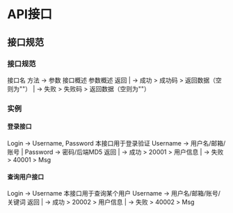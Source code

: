 # API接口

## 接口规范

### 接口规范

接口名
方法 -> 参数
接口概述
参数概述
返回
| -> 成功 > 成功码 > 返回数据（空则为""）
| -> 失败 > 失败码 > 返回数据（空则为""）

### 实例

#### 登录接口
Login -> Username, Password
本接口用于登录验证
Username -> 用户名/邮箱/账号 | Password -> 密码/后端MD5
返回
| -> 成功 > 20001 > 用户信息
| -> 失败 > 40001 > Msg

#### 查询用户接口
Login -> Username
本接口用于查询某个用户
Username -> 用户名/邮箱/账号/关键词
返回
| -> 成功 > 20002 > 用户信息
| -> 失败 > 40002 > Msg







